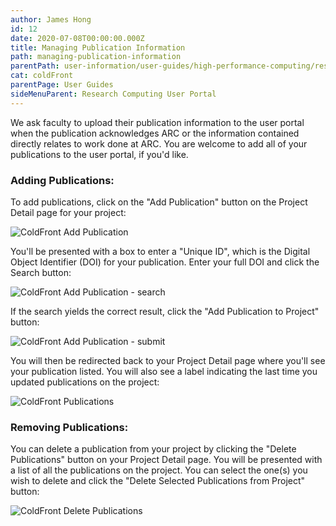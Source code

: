 ```yaml
---
author: James Hong
id: 12
date: 2020-07-08T00:00:00.000Z
title: Managing Publication Information
path: managing-publication-information
parentPath: user-information/user-guides/high-performance-computing/research-computing-user-portal
cat: coldFront
parentPage: User Guides
sideMenuParent: Research Computing User Portal
---
```


We ask faculty to upload their publication information to the user portal when the publication acknowledges ARC or the information contained directly relates to work done at ARC.  You are welcome to add all of your publications to the user portal, if you'd like.

### Adding Publications:

To add publications, click on the "Add Publication" button on the Project Detail page for your project:

![ColdFront Add Publication](/images/coldfront_project_addpublication.jpg)

You'll be presented with a box to enter a "Unique ID", which is the Digital Object Identifier (DOI) for your publication.  Enter your full DOI and click the Search button:

![ColdFront Add Publication - search](/images/coldfront_project_addpublication_enter1.jpg)


If the search yields the correct result, click the "Add Publication to Project" button:

![ColdFront Add Publication - submit](/images/coldfront_project_addpublication_enter2.jpg)

You will then be redirected back to your Project Detail page where you'll see your publication listed.  You will also see a label indicating the last time you updated publications on the project:

![ColdFront Publications](/images/coldfront_project_publications.jpg)

### Removing Publications:

You can delete a publication from your project by clicking the "Delete Publications" button on your Project Detail page.  You will be presented with a list of all the publications on the project. You can select the one(s) you wish to delete and click the "Delete Selected Publications from Project" button:

![ColdFront Delete Publications](/images/coldfront_project_deletepublication.jpg)
